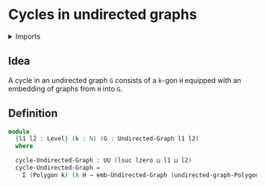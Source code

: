 # Cycles in undirected graphs

<details><summary>Imports</summary>
```agda
module graph-theory.cycles-undirected-graphs where
open import elementary-number-theory.natural-numbers
open import foundation.dependent-pair-types
open import foundation.universe-levels
open import graph-theory.embeddings-undirected-graphs
open import graph-theory.polygons
open import graph-theory.undirected-graphs
```
</details>

## Idea

A cycle in an undirected graph `G` consists of a `k`-gon `H` equipped with an embedding of graphs from `H` into `G`.

## Definition

```agda
module _
  {l1 l2 : Level} (k : ℕ) (G : Undirected-Graph l1 l2)
  where

  cycle-Undirected-Graph : UU (lsuc lzero ⊔ l1 ⊔ l2)
  cycle-Undirected-Graph =
    Σ (Polygon k) (λ H → emb-Undirected-Graph (undirected-graph-Polygon k H) G)
```

